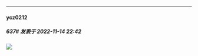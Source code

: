 

*****

####  ycz0212  
##### 637#       发表于 2022-11-14 22:42

<img src="https://static.saraba1st.com/image/smiley/face2017/002.png" referrerpolicy="no-referrer">

